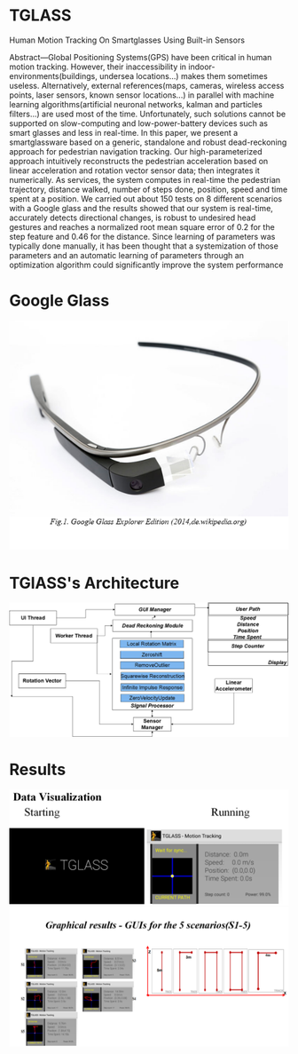 # TGLASS
Human Motion Tracking On Smartglasses Using Built-in Sensors

Abstract—Global Positioning Systems(GPS) have been critical in human motion tracking. However, their inaccessibility in
indoor-environments(buildings, undersea locations...) makes them sometimes useless. Alternatively, external references(maps,
cameras, wireless access points, laser sensors, known sensor locations...) in parallel with machine learning algorithms(artificial
neuronal networks, kalman and particles filters...) are used most of the time. Unfortunately, such solutions cannot
be supported on slow-computing and low-power-battery devices such as smart glasses and less in real-time. In this paper, we present
a smartglassware based on a generic, standalone and robust dead-reckoning approach for pedestrian navigation tracking. Our
high-parameterized approach intuitively reconstructs the pedestrian acceleration based on linear acceleration and rotation vector
sensor data; then integrates it numerically. As services, the system computes in real-time the pedestrian trajectory, distance walked,
number of steps done, position, speed and time spent at a position. We carried out about 150 tests on 8 different scenarios with a
Google glass and the results showed that our system is real-time, accurately detects directional changes, is robust to undesired head
gestures and reaches a normalized root mean square error of 0.2 for the step feature and 0.46 for the distance. Since learning of
parameters was typically done manually, it has been thought that a systemization of those parameters and an automatic learning of
parameters through an optimization algorithm could significantly improve the system performance



# Google Glass

![Google Glass](images/googleglass.png "Google Glass")


# TGlASS's Architecture

![TGLASS Architecture](images/architecture.png "TGLASS Architecture")


# Results

![Results](images/results1.png "Results")
![Results3](images/results3.png "Results3")
